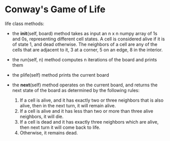 # Conway's Game of Life

life class methods:  
- the __init__(self, board) method takes as input an n x n numpy array of 1s and 0s, representing different cell states. A cell is considered alive if it is of state 1, and dead otherwise. The neighbors of a cell are any of the cells that are adjacent to it, 3 at a corner, 5 on an edge, 8 in the interior.  
- the run(self, n) method computes n iterations of the board and prints them  
- the plife(self) method prints the current board  
- the __next__(self) method operates on the current board, and returns the next state of the board as determined by the following rules: 

   1) If a cell is alive, and it has exactly two or three neighbors that is also alive, then in the next turn, it will remain alive.    
   2) If a cell is alive and it has less than two or more than three alive neighbors, it will die.    
   3) If a cell is dead and it has exactly three neighbors which are alive, then next turn it will come back to life. 
   4) Otherwise, it remains dead. 

